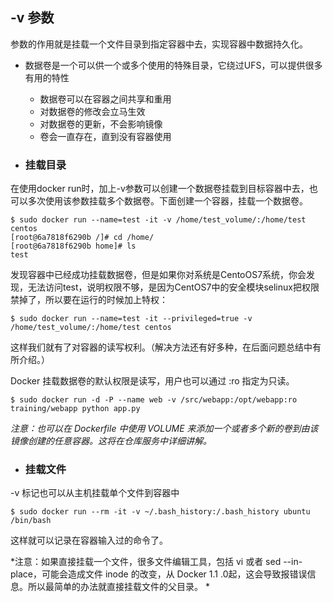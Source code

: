
## -v 参数



参数的作用就是挂载一个文件目录到指定容器中去，实现容器中数据持久化。

* 数据卷是一个可以供一个或多个使用的特殊目录，它绕过UFS，可以提供很多有用的特性
   
    * 数据卷可以在容器之间共享和重用
    * 对数据卷的修改会立马生效
    * 对数据卷的更新，不会影响镜像
    * 卷会一直存在，直到没有容器使用
    

* ### 挂载目录

在使用docker run时，加上-v参数可以创建一个数据卷挂载到目标容器中去，也可以多次使用该参数挂载多个数据卷。下面创建一个容器，挂载一个数据卷。
	
    $ sudo docker run --name=test -it -v /home/test_volume/:/home/test centos
	[root@6a7818f6290b /]# cd /home/
	[root@6a7818f6290b home]# ls
	test

发现容器中已经成功挂载数据卷，但是如果你对系统是CentoOS7系统，你会发现，无法访问test，说明权限不够，是因为CentOS7中的安全模块selinux把权限禁掉了，所以要在运行的时候加上特权：

	$ sudo docker run --name=test -it --privileged=true -v /home/test_volume/:/home/test centos
	
这样我们就有了对容器的读写权利。（解决方法还有好多种，在后面问题总结中有所介绍。）

Docker 挂载数据卷的默认权限是读写，用户也可以通过 :ro 指定为只读。
	
	$ sudo docker run -d -P --name web -v /src/webapp:/opt/webapp:ro
    training/webapp python app.py
	

*注意：也可以在 Dockerfile 中使用 VOLUME 来添加一个或者多个新的卷到由该镜像创建的任意容器。这将在仓库服务中详细讲解。*

* ### 挂载文件


-v 标记也可以从主机挂载单个文件到容器中

	$ sudo docker run --rm -it -v ~/.bash_history:/.bash_history ubuntu /bin/bash
	
这样就可以记录在容器输入过的命令了。

*注意：如果直接挂载一个文件，很多文件编辑工具，包括 vi 或者 sed --in-place，可能会造成文件 inode 的改变，从 Docker 1.1 .0起，这会导致报错误信息。所以最简单的办法就直接挂载文件的父目录。
*

